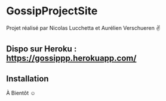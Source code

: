 # GossipProjectSite

Projet réalisé par Nicolas Lucchetta et Aurélien Verschueren :v:
## Dispo sur Heroku : https://gossippp.herokuapp.com/

## Installation



À Bientôt :relaxed:
